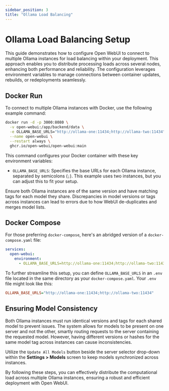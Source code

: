 ```yaml
---
sidebar_position: 3
title: "Ollama Load Balancing"
---
```


# Ollama Load Balancing Setup

This guide demonstrates how to configure Open WebUI to connect to multiple Ollama instances for load balancing within your deployment. This approach enables you to distribute processing loads across several nodes, enhancing both performance and reliability. The configuration leverages environment variables to manage connections between container updates, rebuilds, or redeployments seamlessly.

## Docker Run

To connect to multiple Ollama instances with Docker, use the following example command:

```bash
docker run -d -p 3000:8080 \
  -v open-webui:/app/backend/data \
  -e OLLAMA_BASE_URLS="http://ollama-one:11434;http://ollama-two:11434" \
  --name open-webui \
  --restart always \
  ghcr.io/open-webui/open-webui:main
```

This command configures your Docker container with these key environment variables:

- `OLLAMA_BASE_URLS`: Specifies the base URLs for each Ollama instance, separated by semicolons (`;`). This example uses two instances, but you can adjust this to fit your setup.

Ensure both Ollama instances are of the same version and have matching tags for each model they share. Discrepancies in model versions or tags across instances can lead to errors due to how WebUI de-duplicates and merges model lists.

## Docker Compose

For those preferring `docker-compose`, here's an abridged version of a `docker-compose.yaml` file:

```yaml
services:
  open-webui:
    environment:
      - OLLAMA_BASE_URLS=http://ollama-one:11434;http://ollama-two:11434
```

To further streamline this setup, you can define `OLLAMA_BASE_URLS` in an `.env` file located in the same directory as your `docker-compose.yaml`. Your `.env` file might look like this:

```ini
OLLAMA_BASE_URLS="http://ollama-one:11434;http://ollama-two:11434"
```

## Ensuring Model Consistency

Both Ollama instances must run identical versions and tags for each shared model to prevent issues. The system allows for models to be present on one server and not the other, smartly routing requests to the server containing the requested model. However, having different versions or hashes for the same model tag across instances can cause inconsistencies.

Utilize the `Update All Models` button beside the server selector drop-down within the **Settings > Models** screen to keep models synchronized across instances.

By following these steps, you can effectively distribute the computational load across multiple Ollama instances, ensuring a robust and efficient deployment with Open WebUI.
